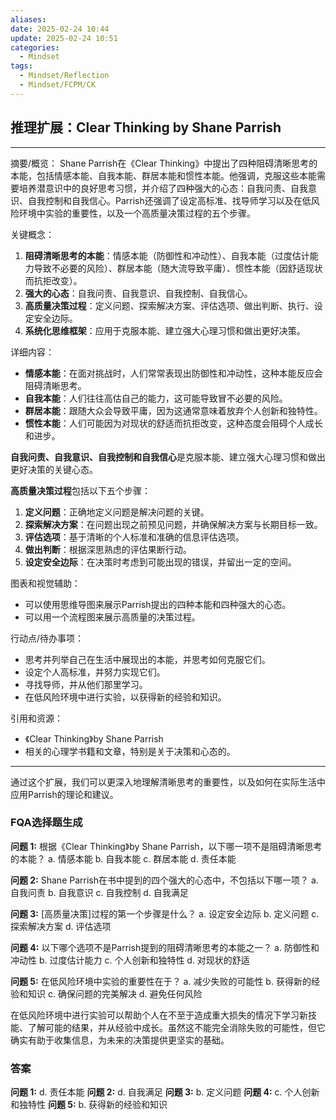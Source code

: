 ```yaml
---
aliases: 
date: 2025-02-24 10:44
update: 2025-02-24 10:51
categories:
  - Mindset
tags:
  - Mindset/Reflection
  - Mindset/FCPM/CK
---
```


## 推理扩展：Clear Thinking by Shane Parrish

---

摘要/概览：
Shane Parrish在《Clear Thinking》中提出了四种阻碍清晰思考的本能，包括情感本能、自我本能、群居本能和惯性本能。他强调，克服这些本能需要培养潜意识中的良好思考习惯，并介绍了四种强大的心态：自我问责、自我意识、自我控制和自我信心。Parrish还强调了设定高标准、找导师学习以及在低风险环境中实验的重要性，以及一个高质量决策过程的五个步骤。

关键概念：
1. **阻碍清晰思考的本能**：情感本能（防御性和冲动性）、自我本能（过度估计能力导致不必要的风险）、群居本能（随大流导致平庸）、惯性本能（因舒适现状而抗拒改变）。
2. **强大的心态**：自我问责、自我意识、自我控制、自我信心。
3. **高质量决策过程**：定义问题、探索解决方案、评估选项、做出判断、执行、设定安全边际。
4. **系统化思维框架**：应用于克服本能、建立强大心理习惯和做出更好决策。

详细内容：
- **情感本能**：在面对挑战时，人们常常表现出防御性和冲动性，这种本能反应会阻碍清晰思考。
- **自我本能**：人们往往高估自己的能力，这可能导致冒不必要的风险。
- **群居本能**：跟随大众会导致平庸，因为这通常意味着放弃个人创新和独特性。
- **惯性本能**：人们可能因为对现状的舒适而抗拒改变，这种态度会阻碍个人成长和进步。

**自我问责、自我意识、自我控制和自我信心**是克服本能、建立强大心理习惯和做出更好决策的关键心态。

**高质量决策过程**包括以下五个步骤：
1. **定义问题**：正确地定义问题是解决问题的关键。
2. **探索解决方案**：在问题出现之前预见问题，并确保解决方案与长期目标一致。
3. **评估选项**：基于清晰的个人标准和准确的信息评估选项。
4. **做出判断**：根据深思熟虑的评估果断行动。
5. **设定安全边际**：在决策时考虑到可能出现的错误，并留出一定的空间。

图表和视觉辅助：
- 可以使用思维导图来展示Parrish提出的四种本能和四种强大的心态。
- 可以用一个流程图来展示高质量的决策过程。

行动点/待办事项：
- 思考并列举自己在生活中展现出的本能，并思考如何克服它们。
- 设定个人高标准，并努力实现它们。
- 寻找导师，并从他们那里学习。
- 在低风险环境中进行实验，以获得新的经验和知识。

引用和资源：
- 《Clear Thinking》by Shane Parrish
- 相关的心理学书籍和文章，特别是关于决策和心态的。

---

通过这个扩展，我们可以更深入地理解清晰思考的重要性，以及如何在实际生活中应用Parrish的理论和建议。



### FQA选择题生成

**问题 1:** 根据《Clear Thinking》by Shane Parrish，以下哪一项不是阻碍清晰思考的本能？
a. 情感本能
b. 自我本能
c. 群居本能
d. 责任本能

**问题 2:** Shane Parrish在书中提到的四个强大的心态中，不包括以下哪一项？
a. 自我问责
b. 自我意识
c. 自我控制
d. 自我满足

**问题 3:** [高质量决策]过程的第一个步骤是什么？
a. 设定安全边际
b. 定义问题
c. 探索解决方案
d. 评估选项

**问题 4:** 以下哪个选项不是Parrish提到的阻碍清晰思考的本能之一？
a. 防御性和冲动性
b. 过度估计能力
c. 个人创新和独特性
d. 对现状的舒适

**问题 5:** 在低风险环境中实验的重要性在于？
a. 减少失败的可能性
b. 获得新的经验和知识
c. 确保问题的完美解决
d. 避免任何风险

在低风险环境中进行实验可以帮助个人在不至于造成重大损失的情况下学习新技能、了解可能的结果，并从经验中成长。虽然这不能完全消除失败的可能性，但它确实有助于收集信息，为未来的决策提供更坚实的基础。
### 答案

**问题 1:** d. 责任本能
**问题 2:** d. 自我满足
**问题 3:** b. 定义问题
**问题 4:** c. 个人创新和独特性
**问题 5:** b. 获得新的经验和知识
